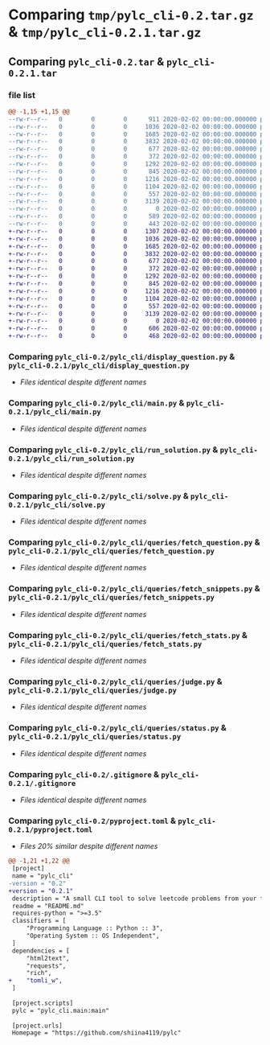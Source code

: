 # Comparing `tmp/pylc_cli-0.2.tar.gz` & `tmp/pylc_cli-0.2.1.tar.gz`

## Comparing `pylc_cli-0.2.tar` & `pylc_cli-0.2.1.tar`

### file list

```diff
@@ -1,15 +1,15 @@
--rw-r--r--   0        0        0      911 2020-02-02 00:00:00.000000 pylc_cli-0.2/pylc_cli/__init__.py
--rw-r--r--   0        0        0     1036 2020-02-02 00:00:00.000000 pylc_cli-0.2/pylc_cli/display_question.py
--rw-r--r--   0        0        0     1685 2020-02-02 00:00:00.000000 pylc_cli-0.2/pylc_cli/main.py
--rw-r--r--   0        0        0     3832 2020-02-02 00:00:00.000000 pylc_cli-0.2/pylc_cli/run_solution.py
--rw-r--r--   0        0        0      677 2020-02-02 00:00:00.000000 pylc_cli-0.2/pylc_cli/solve.py
--rw-r--r--   0        0        0      372 2020-02-02 00:00:00.000000 pylc_cli-0.2/pylc_cli/queries/__init__.py
--rw-r--r--   0        0        0     1292 2020-02-02 00:00:00.000000 pylc_cli-0.2/pylc_cli/queries/fetch_question.py
--rw-r--r--   0        0        0      845 2020-02-02 00:00:00.000000 pylc_cli-0.2/pylc_cli/queries/fetch_snippets.py
--rw-r--r--   0        0        0     1216 2020-02-02 00:00:00.000000 pylc_cli-0.2/pylc_cli/queries/fetch_stats.py
--rw-r--r--   0        0        0     1104 2020-02-02 00:00:00.000000 pylc_cli-0.2/pylc_cli/queries/judge.py
--rw-r--r--   0        0        0      557 2020-02-02 00:00:00.000000 pylc_cli-0.2/pylc_cli/queries/status.py
--rw-r--r--   0        0        0     3139 2020-02-02 00:00:00.000000 pylc_cli-0.2/.gitignore
--rw-r--r--   0        0        0        0 2020-02-02 00:00:00.000000 pylc_cli-0.2/README.md
--rw-r--r--   0        0        0      589 2020-02-02 00:00:00.000000 pylc_cli-0.2/pyproject.toml
--rw-r--r--   0        0        0      443 2020-02-02 00:00:00.000000 pylc_cli-0.2/PKG-INFO
+-rw-r--r--   0        0        0     1307 2020-02-02 00:00:00.000000 pylc_cli-0.2.1/pylc_cli/__init__.py
+-rw-r--r--   0        0        0     1036 2020-02-02 00:00:00.000000 pylc_cli-0.2.1/pylc_cli/display_question.py
+-rw-r--r--   0        0        0     1685 2020-02-02 00:00:00.000000 pylc_cli-0.2.1/pylc_cli/main.py
+-rw-r--r--   0        0        0     3832 2020-02-02 00:00:00.000000 pylc_cli-0.2.1/pylc_cli/run_solution.py
+-rw-r--r--   0        0        0      677 2020-02-02 00:00:00.000000 pylc_cli-0.2.1/pylc_cli/solve.py
+-rw-r--r--   0        0        0      372 2020-02-02 00:00:00.000000 pylc_cli-0.2.1/pylc_cli/queries/__init__.py
+-rw-r--r--   0        0        0     1292 2020-02-02 00:00:00.000000 pylc_cli-0.2.1/pylc_cli/queries/fetch_question.py
+-rw-r--r--   0        0        0      845 2020-02-02 00:00:00.000000 pylc_cli-0.2.1/pylc_cli/queries/fetch_snippets.py
+-rw-r--r--   0        0        0     1216 2020-02-02 00:00:00.000000 pylc_cli-0.2.1/pylc_cli/queries/fetch_stats.py
+-rw-r--r--   0        0        0     1104 2020-02-02 00:00:00.000000 pylc_cli-0.2.1/pylc_cli/queries/judge.py
+-rw-r--r--   0        0        0      557 2020-02-02 00:00:00.000000 pylc_cli-0.2.1/pylc_cli/queries/status.py
+-rw-r--r--   0        0        0     3139 2020-02-02 00:00:00.000000 pylc_cli-0.2.1/.gitignore
+-rw-r--r--   0        0        0        0 2020-02-02 00:00:00.000000 pylc_cli-0.2.1/README.md
+-rw-r--r--   0        0        0      606 2020-02-02 00:00:00.000000 pylc_cli-0.2.1/pyproject.toml
+-rw-r--r--   0        0        0      468 2020-02-02 00:00:00.000000 pylc_cli-0.2.1/PKG-INFO
```

### Comparing `pylc_cli-0.2/pylc_cli/display_question.py` & `pylc_cli-0.2.1/pylc_cli/display_question.py`

 * *Files identical despite different names*

### Comparing `pylc_cli-0.2/pylc_cli/main.py` & `pylc_cli-0.2.1/pylc_cli/main.py`

 * *Files identical despite different names*

### Comparing `pylc_cli-0.2/pylc_cli/run_solution.py` & `pylc_cli-0.2.1/pylc_cli/run_solution.py`

 * *Files identical despite different names*

### Comparing `pylc_cli-0.2/pylc_cli/solve.py` & `pylc_cli-0.2.1/pylc_cli/solve.py`

 * *Files identical despite different names*

### Comparing `pylc_cli-0.2/pylc_cli/queries/fetch_question.py` & `pylc_cli-0.2.1/pylc_cli/queries/fetch_question.py`

 * *Files identical despite different names*

### Comparing `pylc_cli-0.2/pylc_cli/queries/fetch_snippets.py` & `pylc_cli-0.2.1/pylc_cli/queries/fetch_snippets.py`

 * *Files identical despite different names*

### Comparing `pylc_cli-0.2/pylc_cli/queries/fetch_stats.py` & `pylc_cli-0.2.1/pylc_cli/queries/fetch_stats.py`

 * *Files identical despite different names*

### Comparing `pylc_cli-0.2/pylc_cli/queries/judge.py` & `pylc_cli-0.2.1/pylc_cli/queries/judge.py`

 * *Files identical despite different names*

### Comparing `pylc_cli-0.2/pylc_cli/queries/status.py` & `pylc_cli-0.2.1/pylc_cli/queries/status.py`

 * *Files identical despite different names*

### Comparing `pylc_cli-0.2/.gitignore` & `pylc_cli-0.2.1/.gitignore`

 * *Files identical despite different names*

### Comparing `pylc_cli-0.2/pyproject.toml` & `pylc_cli-0.2.1/pyproject.toml`

 * *Files 20% similar despite different names*

```diff
@@ -1,21 +1,22 @@
 [project]
 name = "pylc_cli"
-version = "0.2"
+version = "0.2.1"
 description = "A small CLI tool to solve leetcode problems from your favorite text editor!"
 readme = "README.md"
 requires-python = ">=3.5"
 classifiers = [
     "Programming Language :: Python :: 3",
     "Operating System :: OS Independent",
 ]
 dependencies = [
     "html2text",
     "requests",
     "rich",
+    "tomli_w",
 ]
 
 [project.scripts]
 pylc = "pylc_cli.main:main"
 
 [project.urls]
 Homepage = "https://github.com/shiina4119/pylc"
```

